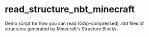 # read_structure_nbt_minecraft
Demo script for how you can read (Gzip-compressed) .nbt files of structures generated by Minecraft's Structure Blocks.
